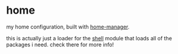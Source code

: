 # home

my home configuration, built with
[home-manager](https://github.com/nix-community/home-manager).

this is actually just a loader for the [shell](../modules/shell)
module that loads all of the packages i need. check there for more info!
